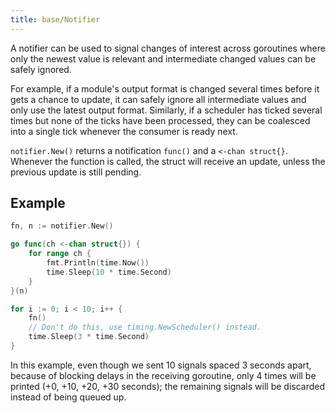 ```yaml
---
title: base/Notifier
---
```


A notifier can be used to signal changes of interest across goroutines where only the newest value
is relevant and intermediate changed values can be safely ignored.

For example, if a module's output format is changed several times before it gets a chance to update,
it can safely ignore all intermediate values and only use the latest output format. Similarly, if a
scheduler has ticked several times but none of the ticks have been processed, they can be coalesced
into a single tick whenever the consumer is ready next.

`notifier.New()` returns a notification `func()` and a `<-chan struct{}`. Whenever the function is
called, the struct will receive an update, unless the previous update is still pending.

## Example

```go
fn, n := notifier.New()

go func(ch <-chan struct{}) {
	for range ch {
		fmt.Println(time.Now())
		time.Sleep(10 * time.Second)
	}
}(n)

for i := 0; i < 10; i++ {
	fn()
	// Don't do this, use timing.NewScheduler() instead.
	time.Sleep(3 * time.Second)
}
```

In this example, even though we sent 10 signals spaced 3 seconds apart, because of blocking delays
in the receiving goroutine, only 4 times will be printed (+0, +10, +20, +30 seconds); the remaining
signals will be discarded instead of being queued up.
